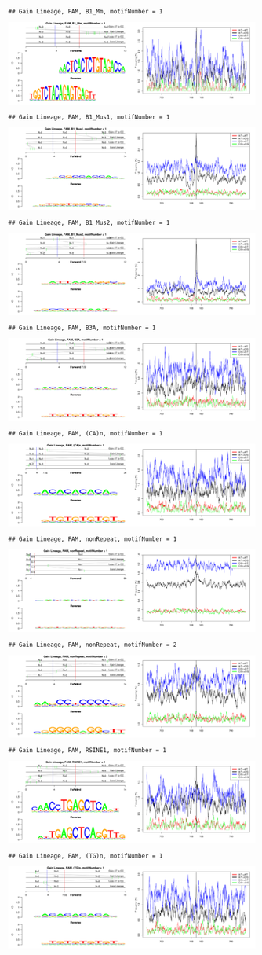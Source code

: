 

```
## Gain Lineage, FAM, B1_Mm, motifNumber = 1
```

![plot of chunk motifPValues](figure/motifPValues-1.png) 

```
## Gain Lineage, FAM, B1_Mus1, motifNumber = 1
```

![plot of chunk motifPValues](figure/motifPValues-2.png) 

```
## Gain Lineage, FAM, B1_Mus2, motifNumber = 1
```

![plot of chunk motifPValues](figure/motifPValues-3.png) 

```
## Gain Lineage, FAM, B3A, motifNumber = 1
```

![plot of chunk motifPValues](figure/motifPValues-4.png) 

```
## Gain Lineage, FAM, (CA)n, motifNumber = 1
```

![plot of chunk motifPValues](figure/motifPValues-5.png) 

```
## Gain Lineage, FAM, nonRepeat, motifNumber = 1
```

![plot of chunk motifPValues](figure/motifPValues-6.png) 

```
## Gain Lineage, FAM, nonRepeat, motifNumber = 2
```

![plot of chunk motifPValues](figure/motifPValues-7.png) 

```
## Gain Lineage, FAM, RSINE1, motifNumber = 1
```

![plot of chunk motifPValues](figure/motifPValues-8.png) 

```
## Gain Lineage, FAM, (TG)n, motifNumber = 1
```

![plot of chunk motifPValues](figure/motifPValues-9.png) 
  
